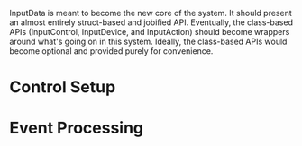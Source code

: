 InputData is meant to become the new core of the system. It should present an almost entirely struct-based and jobified API. Eventually, the class-based APIs (InputControl, InputDevice, and InputAction) should become wrappers around what's going on in this system. Ideally, the class-based APIs would become optional and provided purely for convenience.

# Control Setup

# Event Processing
